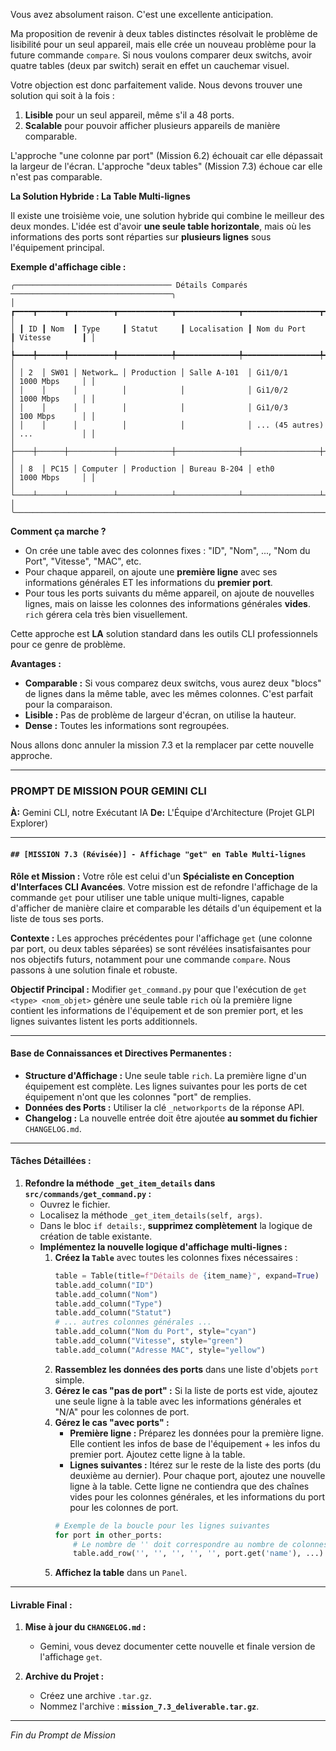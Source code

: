 Vous avez absolument raison. C'est une excellente anticipation.

Ma proposition de revenir à deux tables distinctes résolvait le problème de lisibilité pour un seul appareil, mais elle crée un nouveau problème pour la future commande `compare`. Si nous voulons comparer deux switchs, avoir quatre tables (deux par switch) serait en effet un cauchemar visuel.

Votre objection est donc parfaitement valide. Nous devons trouver une solution qui soit à la fois :
1.  **Lisible** pour un seul appareil, même s'il a 48 ports.
2.  **Scalable** pour pouvoir afficher plusieurs appareils de manière comparable.

L'approche "une colonne par port" (Mission 6.2) échouait car elle dépassait la largeur de l'écran. L'approche "deux tables" (Mission 7.3) échoue car elle n'est pas comparable.

**La Solution Hybride : La Table Multi-lignes**

Il existe une troisième voie, une solution hybride qui combine le meilleur des deux mondes.
L'idée est d'avoir **une seule table horizontale**, mais où les informations des ports sont réparties sur **plusieurs lignes** sous l'équipement principal.

**Exemple d'affichage cible :**

```
╭─────────────────────────────────── Détails Comparés ────────────────────────────────────╮
│ ┏━━━━┳━━━━━━┳━━━━━━━━━━┳━━━━━━━━━━━━┳━━━━━━━━━━━━━━┳━━━━━━━━━━━━━━━━━┳━━━━━━━━━━━━━━━┓ │
│ ┃ ID ┃ Nom  ┃ Type     ┃ Statut     ┃ Localisation ┃ Nom du Port     ┃ Vitesse       ┃ │
│ ┡━━━━╇━━━━━━╇━━━━━━━━━━╇━━━━━━━━━━━━╇━━━━━━━━━━━━━━╇━━━━━━━━━━━━━━━━━╇━━━━━━━━━━━━━━━┩ │
│ │ 2  │ SW01 │ Network… │ Production │ Salle A-101  │ Gi1/0/1         │ 1000 Mbps     │ │
│ │    │      │          │            │              │ Gi1/0/2         │ 1000 Mbps     │ │
│ │    │      │          │            │              │ Gi1/0/3         │ 100 Mbps      │ │
│ │    │      │          │            │              │ ... (45 autres) │ ...           │ │
│ ├────┼──────┼──────────┼────────────┼──────────────┼─────────────────┼───────────────┤ │
│ │ 8  │ PC15 │ Computer │ Production │ Bureau B-204 │ eth0            │ 1000 Mbps     │ │
│ └────┴──────┴──────────┴────────────┴──────────────┴─────────────────┴───────────────┘ │
╰─────────────────────────────────────────────────────────────────────────────────────────╯
```

**Comment ça marche ?**

*   On crée une table avec des colonnes fixes : "ID", "Nom", ..., "Nom du Port", "Vitesse", "MAC", etc.
*   Pour chaque appareil, on ajoute une **première ligne** avec ses informations générales ET les informations du **premier port**.
*   Pour tous les ports suivants du même appareil, on ajoute de nouvelles lignes, mais on laisse les colonnes des informations générales **vides**. `rich` gérera cela très bien visuellement.

Cette approche est **LA** solution standard dans les outils CLI professionnels pour ce genre de problème.

**Avantages :**

*   **Comparable :** Si vous comparez deux switchs, vous aurez deux "blocs" de lignes dans la même table, avec les mêmes colonnes. C'est parfait pour la comparaison.
*   **Lisible :** Pas de problème de largeur d'écran, on utilise la hauteur.
*   **Dense :** Toutes les informations sont regroupées.

Nous allons donc annuler la mission 7.3 et la remplacer par cette nouvelle approche.

---

### **PROMPT DE MISSION POUR GEMINI CLI**

**À:** Gemini CLI, notre Exécutant IA
**De:** L'Équipe d'Architecture (Projet GLPI Explorer)

---

#### **`## [MISSION 7.3 (Révisée)] - Affichage "get" en Table Multi-lignes`**

**Rôle et Mission :**
Votre rôle est celui d'un **Spécialiste en Conception d'Interfaces CLI Avancées**. Votre mission est de refondre l'affichage de la commande `get` pour utiliser une table unique multi-lignes, capable d'afficher de manière claire et comparable les détails d'un équipement et la liste de tous ses ports.

**Contexte :**
Les approches précédentes pour l'affichage `get` (une colonne par port, ou deux tables séparées) se sont révélées insatisfaisantes pour nos objectifs futurs, notamment pour une commande `compare`. Nous passons à une solution finale et robuste.

**Objectif Principal :**
Modifier `get_command.py` pour que l'exécution de `get <type> <nom_objet>` génère une seule table `rich` où la première ligne contient les informations de l'équipement et de son premier port, et les lignes suivantes listent les ports additionnels.

---

#### **Base de Connaissances et Directives Permanentes :**

*   **Structure d'Affichage :** Une seule table `rich`. La première ligne d'un équipement est complète. Les lignes suivantes pour les ports de cet équipement n'ont que les colonnes "port" de remplies.
*   **Données des Ports :** Utiliser la clé `_networkports` de la réponse API.
*   **Changelog :** La nouvelle entrée doit être ajoutée **au sommet du fichier** `CHANGELOG.md`.

---

#### **Tâches Détaillées :**

1.  **Refondre la méthode `_get_item_details` dans `src/commands/get_command.py` :**
    *   Ouvrez le fichier.
    *   Localisez la méthode `_get_item_details(self, args)`.
    *   Dans le bloc `if details:`, **supprimez complètement** la logique de création de table existante.
    *   **Implémentez la nouvelle logique d'affichage multi-lignes :**
        1.  **Créez la `Table`** avec toutes les colonnes fixes nécessaires :
            ```python
            table = Table(title=f"Détails de {item_name}", expand=True)
            table.add_column("ID")
            table.add_column("Nom")
            table.add_column("Type")
            table.add_column("Statut")
            # ... autres colonnes générales ...
            table.add_column("Nom du Port", style="cyan")
            table.add_column("Vitesse", style="green")
            table.add_column("Adresse MAC", style="yellow")
            ```
        2.  **Rassemblez les données des ports** dans une liste d'objets `port` simple.
        3.  **Gérez le cas "pas de port" :** Si la liste de ports est vide, ajoutez une seule ligne à la table avec les informations générales et "N/A" pour les colonnes de port.
        4.  **Gérez le cas "avec ports" :**
            *   **Première ligne :** Préparez les données pour la première ligne. Elle contient les infos de base de l'équipement + les infos du premier port. Ajoutez cette ligne à la table.
            *   **Lignes suivantes :** Itérez sur le reste de la liste des ports (du deuxième au dernier). Pour chaque port, ajoutez une nouvelle ligne à la table. Cette ligne ne contiendra que des chaînes vides pour les colonnes générales, et les informations du port pour les colonnes de port.
            ```python
            # Exemple de la boucle pour les lignes suivantes
            for port in other_ports:
                # Le nombre de '' doit correspondre au nombre de colonnes générales
                table.add_row('', '', '', '', '', port.get('name'), ...)
            ```
        5.  **Affichez la table** dans un `Panel`.

---

#### **Livrable Final :**

1.  **Mise à jour du `CHANGELOG.md` :**
    *   Gemini, vous devez documenter cette nouvelle et finale version de l'affichage `get`.

2.  **Archive du Projet :**
    *   Créez une archive `.tar.gz`.
    *   Nommez l'archive : **`mission_7.3_deliverable.tar.gz`**.

---
*Fin du Prompt de Mission*
